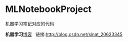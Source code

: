 # MLNotebookProject
机器学习笔记对应的代码

**机器学习**[博客](http://blog.csdn.net/sinat_20623345)   链接:http://blog.csdn.net/sinat_20623345
